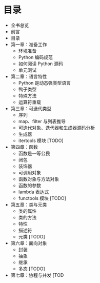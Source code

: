 # 目录



* 全书总览
* 前言
* 目录
* 第一章：准备工作
  * 环境准备
  * Python 编码规范
  * 如何阅读 Python 源码
  * 单元测试
* 第二章：语言特性
  * Python 是动态强类型语言
  * 鸭子类型
  * 特殊方法
  * 运算符重载
* 第三章：可迭代类型
  * 序列
  * map、filter 与列表推导
  * 可迭代对象、迭代器和生成器源码分析
  * 生成器
  * itertools 模块 \[TODO]
* 第四章：函数
  * 函数是一等公民
  * 闭包
  * 装饰器
  * 可调用对象
  * 函数对象与方法对象
  * 函数的参数
  * lambda 表达式
  * functools 模块 \[TODO]
* 第五章：类与元类
  * 类的属性
  * 类的方法
  * 特性
  * 描述符
  * 元类 \[TODO]
* 第六章：面向对象
  * 封装
  * 抽象
  * 继承
  * 多态 \[TODO]
* 第七章：协程与并发 \[TOD
